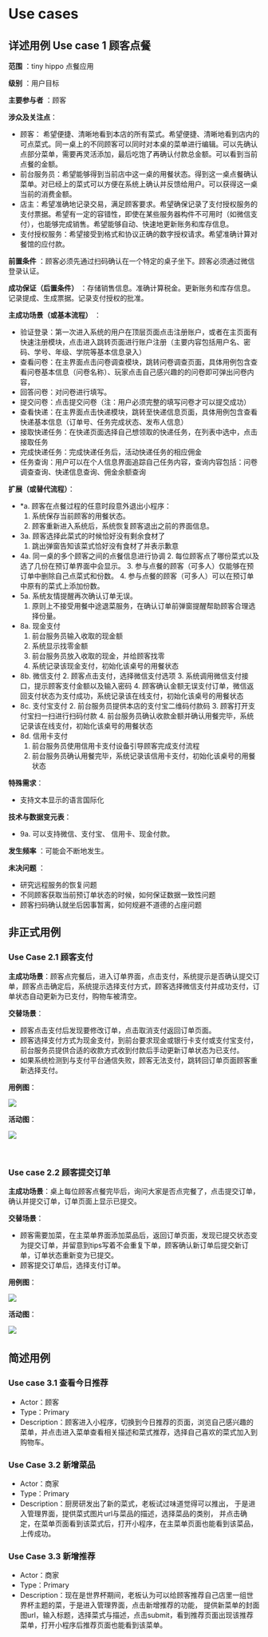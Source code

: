 # Use cases

## 详述用例 Use case 1 顾客点餐

**范围** ：tiny hippo 点餐应用


**级别** ：用户目标


**主要参与者** ：顾客


**涉众及关注点**：
- 顾客： 希望便捷、清晰地看到本店的所有菜式。希望便捷、清晰地看到店内的可点菜式。同一桌上的不同顾客可以同时对本桌的菜单进行编辑。可以先确认点部分菜单，需要再灵活添加，最后吃饱了再确认付款总金额。可以看到当前点餐的金额。
- 前台服务员：希望能够得到当前店中这一桌的用餐状态。得到这一桌点餐确认菜单。对已经上的菜式可以方便在系统上确认并反馈给用户。可以获得这一桌当前的消费金额。
- 店主：希望准确地记录交易，满足顾客要求。希望确保记录了支付授权服务的支付票据。希望有一定的容错性，即使在某些服务器构件不可用时（如微信支付），也能够完成销售。希望能够自动、快速地更新账务和库存信息。
- 支付授权服务：希望接受到格式和协议正确的数字授权请求。希望准确计算对餐馆的应付款。

**前置条件** ：顾客必须先通过扫码确认在一个特定的桌子坐下。顾客必须通过微信登录认证。


**成功保证（后置条件）** ：存储销售信息。准确计算税金。更新账务和库存信息。记录提成、生成票据。记录支付授权的批准。

**主成功场景（或基本流程）** ：

- 验证登录：第一次进入系统的用户在顶层页面点击注册账户，或者在主页面有快速注册模块，点击进入跳转页面进行账户注册（主要内容包括用户名、密码、学号、年级、学院等基本信息录入）
- 查看问卷：在主界面点击问卷调查模块，跳转问卷调查页面，具体用例包含查看问卷基本信息（问卷名称）、玩家点击自己感兴趣的的问卷即可弹出问卷内容，
- 回答问卷：对问卷进行填写。
- 提交问卷：点击提交问卷（注：用户必须完整的填写问卷才可以提交成功）
- 查看快递：在主界面点击快递模块，跳转至快递信息页面，具体用例包含查看快递基本信息（订单号、任务完成状态、发布人信息）
- 接取快递任务：在快递页面选择自己想领取的快递任务，在列表中选中，点击接取任务
- 完成快递任务：完成快递任务后，活动快递任务的相应佣金
- 任务查询：用户可以在个人信息界面追踪自己任务内容，查询内容包括：问卷调查查询、快递信息查询、佣金余额查询


**扩展（或替代流程）**：
- *a. 顾客在点餐过程的任意时段意外退出小程序：
  1. 系统保存当前顾客的用餐状态。
  2. 顾客重新进入系统后，系统恢复顾客退出之前的界面信息。
- 3a. 顾客选择此菜式的时候恰好没有剩余食材了
  1. 跳出弹窗告知该菜式恰好没有食材了并表示歉意
- 4a. 同一桌的多个顾客之间的点餐信息进行协调
  2. 每位顾客点了哪份菜式以及选了几份在预订单界面中会显示。
  3. 参与点餐的顾客（可多人）仅能够在预订单中删除自己点菜式和份数。
  4. 参与点餐的顾客（可多人）可以在预订单中原有的菜式上添加份数。
- 5a. 系统友情提醒再次确认订单无误。
  1. 原则上不接受用餐中途退菜服务，在确认订单前弹窗提醒帮助顾客合理选择份量。
- 8a. 现金支付
  1. 前台服务员输入收取的现金额
  2. 系统显示找零金额
  3. 前台服务员放入收取的现金，并给顾客找零
  4. 系统记录该现金支付，初始化该桌号的用餐状态
- 8b. 微信支付
  2. 顾客点击支付，选择微信支付选项
  3. 系统调用微信支付接口，提示顾客支付金额以及输入密码
  4. 顾客确认金额无误支付订单，微信返回支付状态为支付成功，系统记录该在线支付，初始化该桌号的用餐状态
- 8c. 支付宝支付
  2. 前台服务员提供本店的支付宝二维码付款码
  3. 顾客打开支付宝扫一扫进行扫码付款
  4. 前台服务员确认收款金额并确认用餐完毕，系统记录该在线支付，初始化该桌号的用餐状态
- 8d. 信用卡支付
  1. 前台服务员使用信用卡支付设备引导顾客完成支付流程
  2. 前台服务员确认用餐完毕，系统记录该信用卡支付，初始化该桌号的用餐状态




**特殊需求**：
- 支持文本显示的语言国际化

**技术与数据变元表**：
- 9a. 可以支持微信、支付宝、 信用卡、现金付款。

**发生频率** ：可能会不断地发生。

**未决问题** ：
- 研究远程服务的恢复问题
- 不同顾客获取当前预订单状态的时候，如何保证数据一致性问题
- 顾客扫码确认就坐后因事暂离，如何规避不道德的占座问题


## 非正式用例
### Use Case 2.1 顾客支付

**主成功场景**：顾客点完餐后，进入订单界面，点击支付，系统提示是否确认提交订单，顾客点击确定后，系统提示选择支付方式，顾客选择微信支付并成功支付，订单状态自动更新为已支付，购物车被清空。

**交替场景**：
   - 顾客点击支付后发现要修改订单，点击取消支付返回订单页面。
   - 顾客选择支付方式为现金支付，到前台要求现金或银行卡支付或支付宝支付，前台服务员提供合适的收款方式收到付款后手动更新订单状态为已支付。
   - 如果系统检测到与支付平台通信失败，顾客无法支付，跳转回订单页面顾客重新选择支付。

**用例图**：

![](http://wx1.sinaimg.cn/mw690/85eb32d8gy1fsx7fhyz78j20jc0f274i.jpg)

**活动图**：

![](http://wx4.sinaimg.cn/mw690/85eb32d8gy1fsx6gtl6lgj20fl0fwq32.jpg)

      
### Use case 2.2 顾客提交订单

**主成功场景**：桌上每位顾客点餐完毕后，询问大家是否点完餐了，点击提交订单，确认并提交订单，订单页面上显示已提交。

**交替场景**：

- 顾客需要加菜，在主菜单界面添加菜品后，返回订单页面，发现已提交状态变为提交订单，并留意到tips写着不会重复下单，顾客确认新订单后提交新订单，订单状态重新变为已提交。
- 顾客提交订单后，选择支付订单。

**用例图**：

![](http://wx2.sinaimg.cn/mw690/85eb32d8gy1fsx7fh9c8gj20dh0cj3ym.jpg)


**活动图**：

![](http://wx1.sinaimg.cn/mw690/85eb32d8gy1fsx7oz2iegj20dx0gq3ys.jpg)
        
## 简述用例

### Use case 3.1 查看今日推荐

- Actor：顾客
- Type：Primary
- Description：顾客进入小程序，切换到今日推荐的页面，浏览自己感兴趣的菜单，并点击进入菜单查看相关描述和菜式推荐，选择自己喜欢的菜式加入到购物车。
    
### Use Case 3.2 新增菜品
- Actor：商家
- Type：Primary
- Description：厨房研发出了新的菜式，老板试过味道觉得可以推出，
    于是进入管理界面，提供菜式图片url与菜品的描述，选择菜品的类别，
    并点击确定，在菜单页面看到该菜式后，打开小程序，在主菜单页面也能看到该菜品，上传成功。
   
### Use Case 3.3 新增推荐
- Actor：商家
- Type：Primary
- Description：现在是世界杯期间，老板认为可以给顾客推荐自己店里一组世界杯主题的菜，于是进入管理界面，点击新增推荐的功能，
  提供新菜单的封面图url，输入标题，选择菜式与描述，点击submit，看到推荐页面出现该推荐菜单，打开小程序后推荐页面也能看到该菜单。
    


        
  

